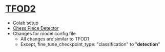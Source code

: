 # [TFOD2](https://tensorflow-object-detection-api-tutorial.readthedocs.io/en/latest/)
- [Colab setup](https://colab.research.google.com/drive/1UeBa5pBbGWIGsTvzSia2wNlbkK3oXP0p?usp=sharing)
- [Chess Piece Detector](https://colab.research.google.com/drive/1223W9ozcYmArP3k99VD9Fvuo2GazCmuc?usp=sharing)
- Changes for model config file
  - All changes are similar to TFOD1
  - Except, fine_tune_checkpoint_type: "classification" to "**detection**"
